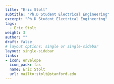 ```yaml
---
title: "Eric Stolt"
subtitle: "Ph.D Student Electrical Engineering"
excerpt: "Ph.D Student Electrical Engineering"
tags:
  - Eric Stolt
weight: 3
author: ""
draft: false
# layout options: single or single-sidebar
layout: single-sidebar
links:
- icon: envelope
  icon_pack: fas
  name: Eric Stolt
  url: mailto:stolt@stanford.edu
---
```

